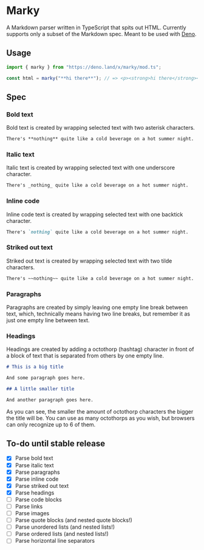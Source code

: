 # Marky

A Markdown parser written in TypeScript that spits out HTML. Currently supports
only a subset of the Markdown spec. Meant to be used with
[Deno](https://deno.land).

## Usage

```typescript
import { marky } from "https://deno.land/x/marky/mod.ts";

const html = marky("**hi there**"); // => <p><strong>hi there</strong></p>
```

## Spec

### Bold text

Bold text is created by wrapping selected text with two asterisk characters.

```markdown
There's **nothing** quite like a cold beverage on a hot summer night.
```

### Italic text

Italic text is created by wrapping selected text with one underscore character.

```markdown
There's _nothing_ quite like a cold beverage on a hot summer night.
```

### Inline code

Inline code text is created by wrapping selected text with one backtick
character.

```markdown
There's `nothing` quite like a cold beverage on a hot summer night.
```

### Striked out text

Striked out text is created by wrapping selected text with two tilde characters.

```markdown
There's ~~nothing~~ quite like a cold beverage on a hot summer night.
```

### Paragraphs

Paragraphs are created by simply leaving one empty line break between text,
which, technically means having two line breaks, but remember it as just one
empty line between text.

### Headings

Headings are created by adding a octothorp (hashtag) character in front of a block of text that is separated from others by one empty line. 

```markdown
# This is a big title

And some paragraph goes here.

## A little smaller title

And another paragraph goes here.
```

As you can see, the smaller the amount of octothorp characters the bigger the title will be. You can use as many octothorps as you wish, but browsers can only recognize up to 6 of them.

## To-do until stable release

- [x] Parse bold text
- [x] Parse italic text
- [x] Parse paragraphs
- [x] Parse inline code
- [x] Parse striked out text
- [x] Parse headings
- [ ] Parse code blocks
- [ ] Parse links
- [ ] Parse images
- [ ] Parse quote blocks (and nested quote blocks!)
- [ ] Parse unordered lists (and nested lists!)
- [ ] Parse ordered lists (and nested lists!)
- [ ] Parse horizontal line separators
